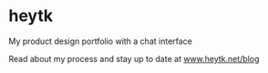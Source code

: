 # heytk
My product design portfolio with a chat interface

Read about my process and stay up to date at www.heytk.net/blog

